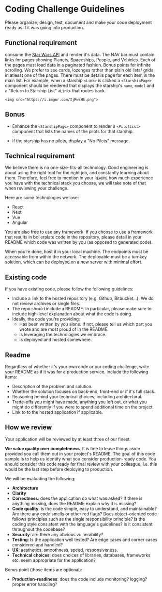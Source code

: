 # Coding Challenge Guidelines

Please organize, design, test, document and make your code deployment ready as if it was going into production.

## Functional requirement

consume the [Star Wars API](https://swapi.dev/) and render it's data. The NAV bar must contain links for pages showing Planets, Spaceships, People, and Vehicles. Each of the pages must load data in a paginated fashion. Bonus points for infinite scrolling. We prefer to see cards, lozenges rather than plain old lists/ grids in atleast one of the pages.
There must be details page for each item in the main list. For example, when a starship `<Link>` is clicked a `<StarshipPage>` component should be rendered that displays the starship's `name`, `model` and a "Return to Starship List" `<Link>` that routes back.

    <img src="https://i.imgur.com/IjRwsHk.png">

## Bonus

- Enhance the `<StarshipPage>` component to render a `<PilotList>` component that lists the names of the pilots for that starship.

- If the starship has no pilots, display a "No Pilots" message.

## Technical requirement

We believe there is no one-size-fits-all technology. Good engineering is about
using the right tool for the right job, and constantly learning about them.
Therefore, feel free to mention in your `README` how much experience you have
with the technical stack you choose, we will take note of that when reviewing
your challenge.

Here are some technologies we love:

- React
- Next
- Vue
- Angular

You are also free to use any framework. If you choose to use a framework
that results in boilerplate code in the repository, please detail in your
README which code was written by you (as opposed to generated code).

When you’re done, host it in your local machine. The endpoints must be accessable from within the network. The deployable must be a turnkey solution, which can be deployed on a new server with minimal effort.

## Existing code

If you have existing code, please follow the following guidelines:

- Include a link to the hosted repository (e.g. Github, Bitbucket...). We do not review archives or single files.
- The repo should include a README. In particular, please make sure to include high-level explanation about what the code is doing.
- Ideally, the code you're providing:
  - Has been written by you alone. If not, please tell us which part you wrote and are most proud of in the README.
  - Is leveraging the technologies we embrace.
  - Is deployed and hosted somewhere.

## Readme

Regardless of whether it's your own code or our coding challenge, write your README as if it was for a production service. Include the following items:

- Description of the problem and solution.
- Whether the solution focuses on back-end, front-end or if it's full stack.
- Reasoning behind your technical choices, including architectural.
- Trade-offs you might have made, anything you left out, or what you might do differently if you were to spend additional time on the project.
- Link to to the hosted application if applicable.

## How we review

Your application will be reviewed by at least three of our finest.

**We value quality over completeness**. It is fine to leave things aside provided you call them out in your project's README. The goal of this code sample is to help us identify what you consider production-ready code. You should consider this code ready for final review with your colleague, i.e. this would be the last step before deploying to production.

We will be evaluating the following:

- **Architecture**
- **Clarity**
- **Correctness**: does the application do what was asked? If there is anything missing, does the README explain why it is missing?
- **Code quality**: is the code simple, easy to understand, and maintainable? Are there any code smells or other red flags? Does object-oriented code follows principles such as the single responsibility principle? Is the coding style consistent with the language's guidelines? Is it consistent throughout the codebase?
- **Security**: are there any obvious vulnerability?
- **Testing**: Is the application well tested? Are edge cases and corner cases considered and handled?
- **UX**: aesthetics, smoothness, speed, responsiveness.
- **Technical choices**: does choices of libraries, databases, frameworks etc. seem appropriate for the application?

Bonus point (those items are optional):

- **Production-readiness**: does the code include monitoring? logging? proper error handling?
